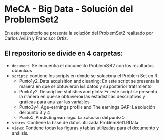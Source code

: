 # MeCA - Big Data - Solución del ProblemSet2

En este repositorio se presenta la solución del ProblemSet2 realizado por Carlos Avilán y Francisco Ortiz.


## El repositorio se divide en 4 carpetas:

- `document`: Se encuentra el documento ProblemSet2 con los resultados obtenidos
- `scripts`: contiene los scripts en donde se soluciona el Problem Set en R.
	- Punto1y2_Data acquisition and cleaning: En este script se presenta la manera en que se obtuvieron los datos y su posterior tratamiento
	- Punto1y2_Descriptive statistics and plots: En este script se presenta la manera en que se obtuvieron las estadisticas descriptivas y gráficas para analizar las variables
	- Punto3y4_Age-earnings profile and The earnings GAP: La solución del punto 3 y 4
	- Punto5_Predicting earnings: La solución del punto 5
- `stores`: Contiene la base de datos utilizada ProblemSet1.RData
- `views`: Contiene todas las figuras y tablas utilizadas para el documento y análisis.
